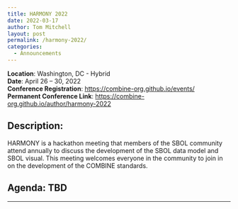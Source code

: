 ```yaml
---
title: HARMONY 2022
date: 2022-03-17
author: Tom Mitchell
layout: post
permalink: /harmony-2022/
categories:
  - Announcements
---
```

**Location**: Washington, DC - Hybrid  
**Date**: April 26 &#8211; 30, 2022  
**Conference Registration**: https://combine-org.github.io/events/  
**Permanent Conference Link**: https://combine-org.github.io/author/harmony-2022

## Description:

HARMONY is a hackathon meeting that members of the SBOL community
attend annually to discuss the development of the SBOL data model and
SBOL visual.  This meeting welcomes everyone in the community to join
in on the development of the COMBINE standards.

## Agenda: TBD

****
